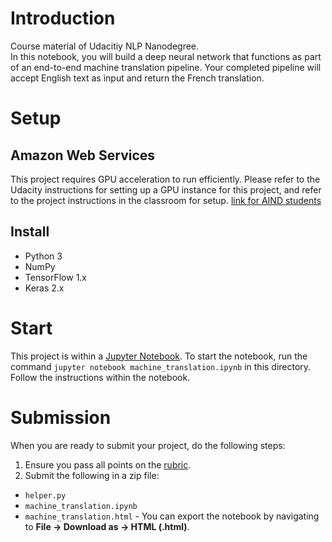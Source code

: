 # Introduction
Course material of Udacitiy NLP Nanodegree.\
In this notebook, you will build a deep neural network that functions as part of an end-to-end machine translation pipeline. Your completed pipeline will accept English text as input and return the French translation.

# Setup

## Amazon Web Services

This project requires GPU acceleration to run efficiently. Please refer to the Udacity instructions for setting up a GPU instance for this project, and refer to the project instructions in the classroom for setup. [link for AIND students](https://classroom.udacity.com/nanodegrees/nd889/parts/16cf5df5-73f0-4afa-93a9-de5974257236/modules/53b2a19e-4e29-4ae7-aaf2-33d195dbdeba/lessons/2df3b94c-4f09-476a-8397-e8841b147f84/project)

## Install
- Python 3
- NumPy
- TensorFlow 1.x
- Keras 2.x

# Start
This project is within a [Jupyter Notebook](http://jupyter.org/).  To start the notebook, run the command `jupyter notebook machine_translation.ipynb` in this directory.
Follow the instructions within the notebook.

# Submission
When you are ready to submit your project, do the following steps:
1. Ensure you pass all points on the [rubric](https://review.udacity.com/#!/rubrics/1004/view).
2. Submit the following in a zip file:
  - `helper.py`
  - `machine_translation.ipynb`
  - `machine_translation.html` - You can export the notebook by navigating to **File -> Download as -> HTML (.html)**.
